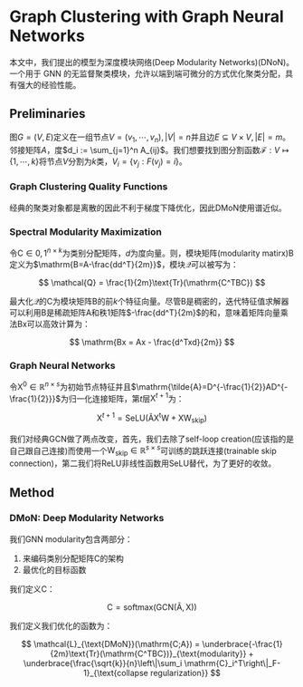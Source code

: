 # Graph Clustering with Graph Neural Networks

本文中，我们提出的模型为深度模块网络(Deep Modularity Networks)(DNoN)。一个用于 GNN 的无监督聚类模块，允许以端到端可微分的方式优化聚类分配，具有强大的经验性能。

## Preliminaries

图$G=(V,E)$定义在一组节点$V = (v_1,\cdots,v_n), |V|=n$并且边$E\subseteq V\times V, |E|=m$。邻接矩阵$A$，度$d_i := \sum_{j=1}^n A_{ij}$。我们想要找到图分割函数$\mathcal{F}: V\mapsto \{1,\cdots,k\}$将节点$V$分割为$k$类，$V_i = \{v_j : F(v_j) = i\}$。

### Graph Clustering Quality Functions

经典的聚类对象都是离散的因此不利于梯度下降优化，因此DMoN使用谱近似。

### Spectral Modularity Maximization

令$\mathrm{C}\in 0,1^{n\times k}$为类别分配矩阵，$d$为度向量。则，模块矩阵(modularity matirx)$\mathrm{B}$定义为$\mathrm{B=A-\frac{dd^T}{2m}}$，模块$\mathcal{Q}$可以被写为：

$$
\mathcal{Q} = \frac{1}{2m}\text{Tr}(\mathrm{C^TBC})
$$

最大化$\mathcal{Q}$的$\mathrm{C}$为模块矩阵$\mathrm{B}$的前$k$个特征向量。尽管$\mathrm{B}$是稠密的，迭代特征值求解器可以利用$\mathrm{B}$是稀疏矩阵$\mathrm{A}$和秩$1$矩阵$-\frac{dd^T}{2m}$的和，意味着矩阵向量乘法$\mathrm{Bx}$可以高效计算为：

$$
\mathrm{Bx = Ax - \frac{d^Txd}{2m}}
$$

### Graph Neural Networks

令$\mathrm{X}^0 \in \mathbb{R}^{n\times s}$为初始节点特征并且$\mathrm{\tilde{A}=D^{-\frac{1}{2}}AD^{-\frac{1}{2}}}$为归一化连接矩阵，第$t$层$\mathrm{X}^{t+1}$为：

$$
\mathrm{X}^{t+1} = \text{SeLU}(\mathrm{\tilde{A}X^tW + XW_{\text{skip}}})
$$

我们对经典GCN做了两点改变，首先，我们去除了self-loop creation(应该指的是自己跟自己连接)而使用一个$\mathrm{W}_{\text{skip}}\in \mathbb{R}^{s\times s}$可训练的跳跃连接(trainable skip connection)，第二我们将ReLU非线性函数用SeLU替代，为了更好的收敛。

## Method

### DMoN: Deep Modularity Networks

我们GNN modularity包含两部分：

1. 来编码类别分配矩阵$\mathrm{C}$的架构
2. 最优化的目标函数

我们定义$\mathrm{C}$：

$$
\mathrm{C} = \text{softmax}(\text{GCN}(\mathrm{\tilde{A},X}))
$$

我们定义我们优化的函数为：

$$
\mathcal{L}_{\text{DMoN}}(\mathrm{C;A}) = \underbrace{-\frac{1}{2m}\text{Tr}(\mathrm{C^TBC})}_{\text{modularity}} + \underbrace{\frac{\sqrt{k}}{n}\left\|\sum_i \mathrm{C}_i^T\right\|_F-1}_{\text{collapse regularization}}
$$

